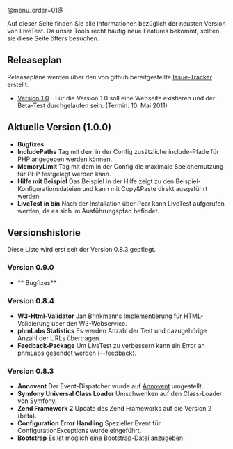 @menu_order=01@

Auf dieser Seite finden Sie alle Informationen bezüglich der neusten Version von LiveTest. Da unser Tools recht häufig neue Features bekommt, sollten sie diese Seite öfters besuchen.

## Releaseplan

Releasepläne werden über den von github bereitgestellte [Issue-Tracker](https://github.com/phphatesme/LiveTest/issues) erstellt.

* [Version 1.0](https://github.com/phphatesme/LiveTest/issues?milestone=6) - Für die Version 1.0 soll eine Webseite existieren und der Beta-Test durchgelaufen sein. (Termin: 10. Mai 2011)

## Aktuelle Version (1.0.0)
* **Bugfixes**
* **IncludePaths** Tag mit dem in der Config zusätzliche include-Pfade für PHP angegeben werden können.
* **MemoryLimit** Tag mit dem in der Config die maximale Speichernutzung für PHP festgelegt werden kann.
* **Hilfe mit Beispiel** Das Beispiel in der Hilfe zeigt zu den Beispiel-Konfigurationsdateien und kann mit Copy&Paste direkt ausgeführt werden.
* **LiveTest in bin** Nach der Installation über Pear kann LiveTest aufgerufen werden, da es sich im Ausführungspfad befindet.

## Versionshistorie
Diese Liste wird erst seit der Version 0.8.3 gepflegt.

### Version 0.9.0
* ** Bugfixes**

### Version 0.8.4
* **W3-Html-Validator** Jan Brinkmanns Implementierung für HTML-Validierung über den W3-Webservice.
* **phmLabs Statistics** Es werden Anzahl der Test und dazugehörige Anzahl der URLs übertragen. 
* **Feedback-Package** Um LiveTest zu verbessern kann ein Error an phmLabs gesendet werden (--feedback).

### Version 0.8.3
* **Annovent** Der Event-Dispatcher wurde auf [Annovent](https://github.com/phmLabs/Annovent) umgestellt.
* **Symfony Universal Class Loader** Umschwenken auf den Class-Loader von Symfony.
* **Zend Framework 2** Update des Zend Frameworks auf die Version 2 (beta).
* **Configuration Error Handling** Spezieller Event für ConfigurationExceptions wurde eingeführt.
* **Bootstrap** Es ist möglich eine Bootstrap-Datei anzugeben.